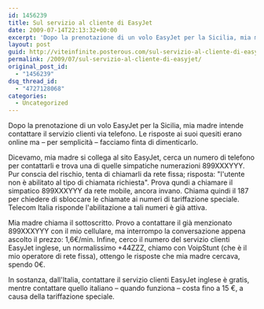 ```yaml
---
id: 1456239
title: Sul servizio al cliente di EasyJet
date: 2009-07-14T22:13:32+00:00
excerpt: 'Dopo la prenotazione di un volo EasyJet per la Sicilia, mia madre intende contattare il servizio clienti via telefono. Le risposte ai suoi quesiti erano online ma - per semplicità  - facciamo finta di dimenticarlo.'
layout: post
guid: http://viteinfinite.posterous.com/sul-servizio-al-cliente-di-easyjet
permalink: /2009/07/sul-servizio-al-cliente-di-easyjet/
original_post_id:
  - "1456239"
dsq_thread_id:
  - "4727128068"
categories:
  - Uncategorized
---
```


Dopo la prenotazione di un volo EasyJet per la Sicilia, mia madre intende contattare il servizio clienti via telefono. Le risposte ai suoi quesiti erano online ma – per semplicità – facciamo finta di dimenticarlo.  

Dicevamo, mia madre si collega al sito EasyJet, cerca un numero di telefono per contattarli e trova una di quelle simpatiche numerazioni 899XXXYYY. Pur conscia del rischio, tenta di chiamarli da rete fissa; risposta: "l'utente non è abilitato al tipo di chiamata richiesta". Prova qundi a chiamare il simpatico 899XXXYYY da rete mobile, ancora invano. Chiama quindi il 187 per chiedere di sbloccare le chiamate ai numeri di tariffazione speciale. Telecom Italia risponde l'abilitazione a tali numeri è già attiva.

Mia madre chiama il sottoscritto. Provo a contattare il già menzionato 899XXXYYY con il mio cellulare, ma interrompo la conversazione appena ascolto il prezzo: 1,6€/min. Infine, cerco il numero del servizio clienti EasyJet inglese, un normalissimo +44ZZZ, chiamo con VoipStunt (che è il mio operatore di rete fissa), ottengo le risposte che mia madre cercava, spendo 0€. 

In sostanza, dall'Italia, contattare il servizio clienti EasyJet inglese è gratis, mentre contattare quello italiano – quando funziona – costa fino a 15 €, a causa della tariffazione speciale.